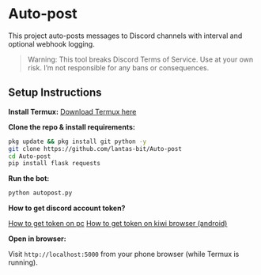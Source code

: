 # Auto-post

This project auto-posts messages to Discord channels with interval and optional webhook logging.

> Warning: This tool breaks Discord Terms of Service. Use at your own risk. I’m not responsible for any bans or consequences.



## Setup Instructions

**Install Termux:**
[Download Termux here](https://f-droid.org/en/packages/com.termux/)


**Clone the repo & install requirements:**
```bash
pkg update && pkg install git python -y
git clone https://github.com/lantas-bit/Auto-post
cd Auto-post
pip install flask requests
```

**Run the bot:**
```bash
python autopost.py
```
**How to get discord account token?**

[How to get token on pc](https://youtu.be/LnBnm_tZlyU?si=J3wSpuRaXqI5ycUj)
[How to get token on kiwi browser (android)](https://youtu.be/OvOKuKZwuwQ?si=LCoqhtTlKJv74VxG)

**Open in browser:**

Visit `http://localhost:5000` from your phone browser (while Termux is running).

